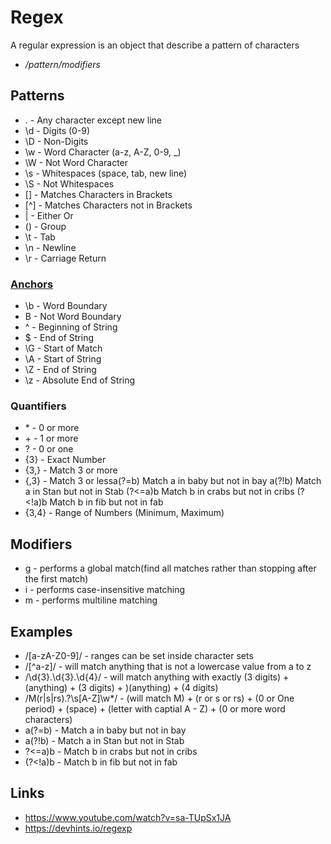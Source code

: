 # Regex

A regular expression is an object that describe a pattern of characters
  - */pattern/modifiers*

## Patterns
- . - Any character except new line
- \d - Digits (0-9)
- \D - Non-Digits
- \w - Word Character (a-z, A-Z, 0-9, _)
- \W - Not Word Character
- \s - Whitespaces (space, tab, new line)
- \S - Not Whitespaces
- [] - Matches Characters in Brackets
- [^] - Matches Characters not in Brackets
- | - Either Or
- () - Group
- \t - Tab
- \n - Newline
- \r - Carriage Return

### [Anchors](./anchor.js)
- \b - Word Boundary
- B - Not Word Boundary
- ^ - Beginning of String
- $ - End of String
- \G - Start of Match
- \A - Start of String
- \Z - End of String
- \z - Absolute End of String

### Quantifiers
- \* - 0 or more
- \+ - 1 or more
- ? - 0 or one
- {3} - Exact Number
- {3,} - Match 3 or more
- {,3} - Match 3 or lessa(?=b)	Match a in baby but not in bay
a(?!b)	Match a in Stan but not in Stab
(?<=a)b	Match b in crabs but not in cribs
(?<!a)b	Match b in fib but not in fab
- {3,4} - Range of Numbers (Minimum, Maximum)

## Modifiers
- g - performs a global match(find all matches rather than stopping after the first match)
- i - performs case-insensitive matching
- m - performs multiline matching

## Examples

- /[a-zA-Z0-9]/ - ranges can be set inside character sets
- /[^a-z]/ - will match anything that is not a lowercase value from a to z
- /\d{3}.\d{3}.\d{4}/ - will match anything with exactly (3 digits) + (anything) + (3 digits) + )(anything) + (4 digits)
- /M(r|s|rs)\.?\s[A-Z]\w*/ - (will match M) + (r or s or rs) + (0 or One period) + (space) + (letter with captial A - Z) + (0 or more word characters)
- a(?=b) - Match a in baby but not in bay
- a(?!b) - Match a in Stan but not in Stab
- ?<=a)b - Match b in crabs but not in cribs
- (?<!a)b - Match b in fib but not in fab

## Links

- https://www.youtube.com/watch?v=sa-TUpSx1JA
- https://devhints.io/regexp